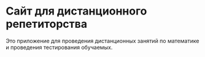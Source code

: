 # Сайт для дистанционного репетиторства

Это  приложение для проведения дистанционных занятий по математике и проведения тестирования обучаемых.